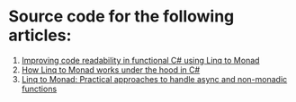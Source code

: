 # Source code for the following articles:
 1. [Improving code readability in functional C# using Linq to Monad](https://itnext.io/improving-code-readability-in-functional-c-using-linq-to-monad-d4c73194e9b1)
 2. [How Linq to Monad works under the hood in C#](https://itnext.io/how-linq-to-monad-works-under-the-hood-in-c-55e301943673)
 3. [Linq to Monad: Practical approaches to handle async and non-monadic functions](https://medium.com/@amin_mousavi/linq-to-monad-practical-approaches-to-handle-async-and-non-monadic-functions-fc579da91071)
